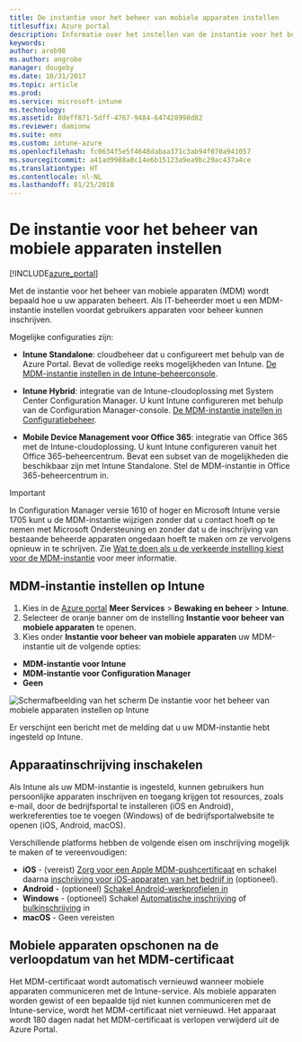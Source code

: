 ```yaml
---
title: De instantie voor het beheer van mobiele apparaten instellen
titlesuffix: Azure portal
description: Informatie over het instellen van de instantie voor het beheer van mobiele apparaten in Intune. "
keywords: 
author: arob98
ms.author: angrobe
manager: dougeby
ms.date: 10/31/2017
ms.topic: article
ms.prod: 
ms.service: microsoft-intune
ms.technology: 
ms.assetid: 8deff871-5dff-4767-9484-647428998d82
ms.reviewer: damionw
ms.suite: ems
ms.custom: intune-azure
ms.openlocfilehash: fc0634f5e5f4648dabaa371c3ab94f070a941057
ms.sourcegitcommit: a41ad9988a8c14e6b15123a9ea9bc29ac437a4ce
ms.translationtype: HT
ms.contentlocale: nl-NL
ms.lasthandoff: 01/25/2018
---
```

# <a name="set-the-mobile-device-management-authority"></a>De instantie voor het beheer van mobiele apparaten instellen

[!INCLUDE[azure_portal](./includes/azure_portal.md)]

Met de instantie voor het beheer van mobiele apparaten (MDM) wordt bepaald hoe u uw apparaten beheert. Als IT-beheerder moet u een MDM-instantie instellen voordat gebruikers apparaten voor beheer kunnen inschrijven.

Mogelijke configuraties zijn:

- **Intune Standalone**: cloudbeheer dat u configureert met behulp van de Azure Portal. Bevat de volledige reeks mogelijkheden van Intune. [De MDM-instantie instellen in de Intune-beheerconsole](#set-mdm-authority-to-intune).

- **Intune Hybrid**: integratie van de Intune-cloudoplossing met System Center Configuration Manager. U kunt Intune configureren met behulp van de Configuration Manager-console. [De MDM-instantie instellen in Configuratiebeheer](https://docs.microsoft.com/sccm/mdm/deploy-use/configure-intune-subscription).

- **Mobile Device Management voor Office 365**: integratie van Office 365 met de Intune-cloudoplossing. U kunt Intune configureren vanuit het Office 365-beheercentrum. Bevat een subset van de mogelijkheden die beschikbaar zijn met Intune Standalone. Stel de MDM-instantie in Office 365-beheercentrum in.

>[!IMPORTANT]    
In Configuration Manager versie 1610 of hoger en Microsoft Intune versie 1705 kunt u de MDM-instantie wijzigen zonder dat u contact hoeft op te nemen met Microsoft Ondersteuning en zonder dat u de inschrijving van bestaande beheerde apparaten ongedaan hoeft te maken om ze vervolgens opnieuw in te schrijven. Zie [Wat te doen als u de verkeerde instelling kiest voor de MDM-instantie](/intune-classic/deploy-use/prerequisites-for-enrollment#what-to-do-if-you-choose-the-wrong-mdm-authority-setting) voor meer informatie.

## <a name="set-mdm-authority-to-intune"></a>MDM-instantie instellen op Intune

1. Kies in de [Azure portal](https://portal.azure.com) **Meer Services** > **Bewaking en beheer** > **Intune**.
2. Selecteer de oranje banner om de instelling **Instantie voor beheer van mobiele apparaten** te openen.
3. Kies onder **Instantie voor beheer van mobiele apparaten** uw MDM-instantie uit de volgende opties:
  - **MDM-instantie voor Intune**
  - **MDM-instantie voor Configuration Manager**
  - **Geen**

  ![Schermafbeelding van het scherm De instantie voor het beheer van mobiele apparaten instellen op Intune](media/set-mdm-auth.png)

  Er verschijnt een bericht met de melding dat u uw MDM-instantie hebt ingesteld op Intune.

## <a name="enable-device-enrollment"></a>Apparaatinschrijving inschakelen

Als Intune als uw MDM-instantie is ingesteld, kunnen gebruikers hun persoonlijke apparaten inschrijven en toegang krijgen tot resources, zoals e-mail, door de bedrijfsportal te installeren (iOS en Android), werkreferenties toe te voegen (Windows) of de bedrijfsportalwebsite te openen (iOS, Android, macOS).

Verschillende platforms hebben de volgende eisen om inschrijving mogelijk te maken of te vereenvoudigen:
- **iOS** - (vereist) [Zorg voor een Apple MDM-pushcertificaat](apple-mdm-push-certificate-get.md) en schakel daarna [inschrijving voor iOS-apparaten van het bedrijf in](ios-enroll.md) (optioneel).
- **Android** - (optioneel) [Schakel Android-werkprofielen in](android-enroll.md)
- **Windows** - (optioneel) Schakel [Automatische inschrijving](windows-enroll.md) of [bulkinschrijving](windows-bulk-enroll.md) in
- **macOS** - Geen vereisten


## <a name="mobile-device-cleanup-after-mdm-certificate-expiration"></a>Mobiele apparaten opschonen na de verloopdatum van het MDM-certificaat

Het MDM-certificaat wordt automatisch vernieuwd wanneer mobiele apparaten communiceren met de Intune-service. Als mobiele apparaten worden gewist of een bepaalde tijd niet kunnen communiceren met de Intune-service, wordt het MDM-certificaat niet vernieuwd. Het apparaat wordt 180 dagen nadat het MDM-certificaat is verlopen verwijderd uit de Azure Portal.
